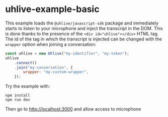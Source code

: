 # uhlive-example-basic

This example loads the `@uhlive/javascript-sdk` package and immediately starts to listen to your microphone and inject the transcript in the DOM.
This is done thanks to the presence of the `<div id="uhlive"></div>` HTML tag.
The id of the tag in which the transcript is injected can be changed with the `wrapper` option when joining a conversation:

```js
const uhlive = new Uhlive("my-identifier", "my-token");
uhlive
    .connect()
    .join("my-conversation", {
        wrapper: "my-custom-wrapper",
    });
```

Try the example with:

```text
npm install
npm run dev
```

Then go to <http://localhost:3000> and allow access to microphone
